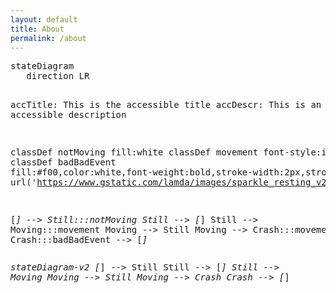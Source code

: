 ```yaml
---
layout: default
title: About
permalink: /about
---
```


<div class="flex items-center justify-center">
<pre class="mermaid">
stateDiagram
   direction LR

   accTitle: This is the accessible title
   accDescr: This is an accessible description

   classDef notMoving fill:white
   classDef movement font-style:italic;
   classDef badBadEvent fill:#f00,color:white,font-weight:bold,stroke-width:2px,stroke:yellow,background-image: url('https://www.gstatic.com/lamda/images/sparkle_resting_v2_darkmode_2bdb7df2724e450073ede.gif')

   [*] --> Still:::notMoving
   Still --> [*]
   Still --> Moving:::movement
   Moving --> Still
   Moving --> Crash:::movement
   Crash:::badBadEvent --> [*]
</pre>
      <pre class="mermaid">
         stateDiagram-v2
            [*] --> Still
            Still --> [*]
            Still --> Moving
            Moving --> Still
            Moving --> Crash
            Crash --> [*]
      </pre>
</div>
